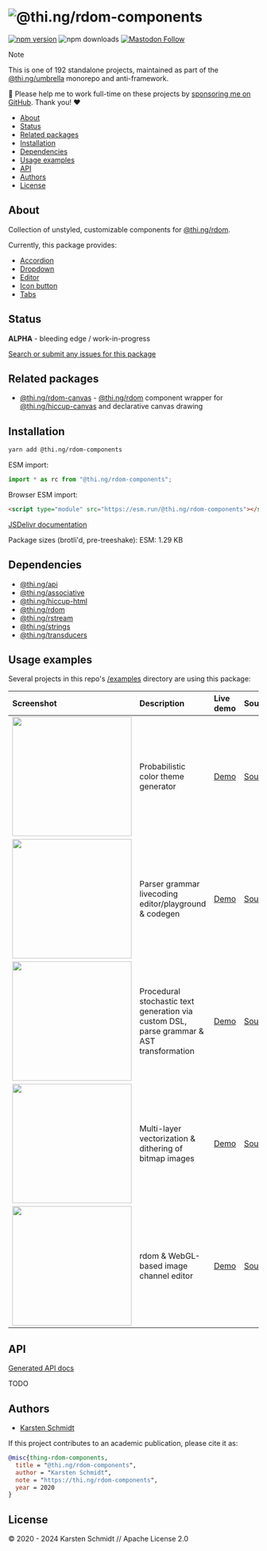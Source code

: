 <!-- This file is generated - DO NOT EDIT! -->
<!-- Please see: https://github.com/thi-ng/umbrella/blob/develop/CONTRIBUTING.md#changes-to-readme-files -->
# ![@thi.ng/rdom-components](https://media.thi.ng/umbrella/banners-20230807/thing-rdom-components.svg?fd820fb1)

[![npm version](https://img.shields.io/npm/v/@thi.ng/rdom-components.svg)](https://www.npmjs.com/package/@thi.ng/rdom-components)
![npm downloads](https://img.shields.io/npm/dm/@thi.ng/rdom-components.svg)
[![Mastodon Follow](https://img.shields.io/mastodon/follow/109331703950160316?domain=https%3A%2F%2Fmastodon.thi.ng&style=social)](https://mastodon.thi.ng/@toxi)

> [!NOTE]
> This is one of 192 standalone projects, maintained as part
> of the [@thi.ng/umbrella](https://github.com/thi-ng/umbrella/) monorepo
> and anti-framework.
>
> 🚀 Please help me to work full-time on these projects by [sponsoring me on
> GitHub](https://github.com/sponsors/postspectacular). Thank you! ❤️

- [About](#about)
- [Status](#status)
- [Related packages](#related-packages)
- [Installation](#installation)
- [Dependencies](#dependencies)
- [Usage examples](#usage-examples)
- [API](#api)
- [Authors](#authors)
- [License](#license)

## About

Collection of unstyled, customizable components for [@thi.ng/rdom](https://github.com/thi-ng/umbrella/tree/develop/packages/rdom).

Currently, this package provides:

- [Accordion](https://github.com/thi-ng/umbrella/tree/develop/packages/rdom-components/src/accordion.ts)
- [Dropdown](https://github.com/thi-ng/umbrella/tree/develop/packages/rdom-components/src/dropdown.ts)
- [Editor](https://github.com/thi-ng/umbrella/tree/develop/packages/rdom-components/src/editor.ts)
- [Icon button](https://github.com/thi-ng/umbrella/tree/develop/packages/rdom-components/src/icon-button.rs)
- [Tabs](https://github.com/thi-ng/umbrella/tree/develop/packages/rdom-components/src/tabs.ts)

## Status

**ALPHA** - bleeding edge / work-in-progress

[Search or submit any issues for this package](https://github.com/thi-ng/umbrella/issues?q=%5Brdom-components%5D+in%3Atitle)

## Related packages

- [@thi.ng/rdom-canvas](https://github.com/thi-ng/umbrella/tree/develop/packages/rdom-canvas) - [@thi.ng/rdom](https://github.com/thi-ng/umbrella/tree/develop/packages/rdom) component wrapper for [@thi.ng/hiccup-canvas](https://github.com/thi-ng/umbrella/tree/develop/packages/hiccup-canvas) and declarative canvas drawing

## Installation

```bash
yarn add @thi.ng/rdom-components
```

ESM import:

```ts
import * as rc from "@thi.ng/rdom-components";
```

Browser ESM import:

```html
<script type="module" src="https://esm.run/@thi.ng/rdom-components"></script>
```

[JSDelivr documentation](https://www.jsdelivr.com/)

Package sizes (brotli'd, pre-treeshake): ESM: 1.29 KB

## Dependencies

- [@thi.ng/api](https://github.com/thi-ng/umbrella/tree/develop/packages/api)
- [@thi.ng/associative](https://github.com/thi-ng/umbrella/tree/develop/packages/associative)
- [@thi.ng/hiccup-html](https://github.com/thi-ng/umbrella/tree/develop/packages/hiccup-html)
- [@thi.ng/rdom](https://github.com/thi-ng/umbrella/tree/develop/packages/rdom)
- [@thi.ng/rstream](https://github.com/thi-ng/umbrella/tree/develop/packages/rstream)
- [@thi.ng/strings](https://github.com/thi-ng/umbrella/tree/develop/packages/strings)
- [@thi.ng/transducers](https://github.com/thi-ng/umbrella/tree/develop/packages/transducers)

## Usage examples

Several projects in this repo's
[/examples](https://github.com/thi-ng/umbrella/tree/develop/examples)
directory are using this package:

| Screenshot                                                                                                                 | Description                                                                              | Live demo                                                 | Source                                                                                 |
|:---------------------------------------------------------------------------------------------------------------------------|:-----------------------------------------------------------------------------------------|:----------------------------------------------------------|:---------------------------------------------------------------------------------------|
| <img src="https://raw.githubusercontent.com/thi-ng/umbrella/develop/assets/examples/color-themes.png" width="240"/>        | Probabilistic color theme generator                                                      | [Demo](https://demo.thi.ng/umbrella/color-themes/)        | [Source](https://github.com/thi-ng/umbrella/tree/develop/examples/color-themes)        |
| <img src="https://raw.githubusercontent.com/thi-ng/umbrella/develop/assets/examples/parse-playground.png" width="240"/>    | Parser grammar livecoding editor/playground & codegen                                    | [Demo](https://demo.thi.ng/umbrella/parse-playground/)    | [Source](https://github.com/thi-ng/umbrella/tree/develop/examples/parse-playground)    |
| <img src="https://raw.githubusercontent.com/thi-ng/umbrella/develop/assets/examples/procedural-text.jpg" width="240"/>     | Procedural stochastic text generation via custom DSL, parse grammar & AST transformation | [Demo](https://demo.thi.ng/umbrella/procedural-text/)     | [Source](https://github.com/thi-ng/umbrella/tree/develop/examples/procedural-text)     |
| <img src="https://raw.githubusercontent.com/thi-ng/umbrella/develop/assets/examples/trace-bitmap.jpg" width="240"/>        | Multi-layer vectorization & dithering of bitmap images                                   | [Demo](https://demo.thi.ng/umbrella/trace-bitmap/)        | [Source](https://github.com/thi-ng/umbrella/tree/develop/examples/trace-bitmap)        |
| <img src="https://raw.githubusercontent.com/thi-ng/umbrella/develop/assets/examples/webgl-channel-mixer.jpg" width="240"/> | rdom & WebGL-based image channel editor                                                  | [Demo](https://demo.thi.ng/umbrella/webgl-channel-mixer/) | [Source](https://github.com/thi-ng/umbrella/tree/develop/examples/webgl-channel-mixer) |

## API

[Generated API docs](https://docs.thi.ng/umbrella/rdom-components/)

TODO

## Authors

- [Karsten Schmidt](https://thi.ng)

If this project contributes to an academic publication, please cite it as:

```bibtex
@misc{thing-rdom-components,
  title = "@thi.ng/rdom-components",
  author = "Karsten Schmidt",
  note = "https://thi.ng/rdom-components",
  year = 2020
}
```

## License

&copy; 2020 - 2024 Karsten Schmidt // Apache License 2.0
